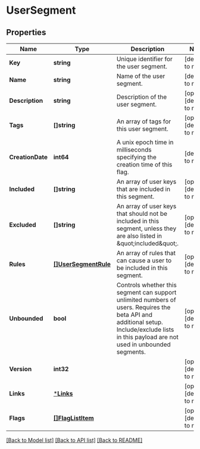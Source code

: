 # UserSegment

## Properties
Name | Type | Description | Notes
------------ | ------------- | ------------- | -------------
**Key** | **string** | Unique identifier for the user segment. | [default to null]
**Name** | **string** | Name of the user segment. | [default to null]
**Description** | **string** | Description of the user segment. | [optional] [default to null]
**Tags** | **[]string** | An array of tags for this user segment. | [optional] [default to null]
**CreationDate** | **int64** | A unix epoch time in milliseconds specifying the creation time of this flag. | [default to null]
**Included** | **[]string** | An array of user keys that are included in this segment. | [optional] [default to null]
**Excluded** | **[]string** | An array of user keys that should not be included in this segment, unless they are also listed in \&quot;included\&quot;. | [optional] [default to null]
**Rules** | [**[]UserSegmentRule**](UserSegmentRule.md) | An array of rules that can cause a user to be included in this segment. | [optional] [default to null]
**Unbounded** | **bool** | Controls whether this segment can support unlimited numbers of users. Requires the beta API and additional setup. Include/exclude lists in this payload are not used in unbounded segments. | [optional] [default to null]
**Version** | **int32** |  | [optional] [default to null]
**Links** | [***Links**](Links.md) |  | [optional] [default to null]
**Flags** | [**[]FlagListItem**](FlagListItem.md) |  | [optional] [default to null]

[[Back to Model list]](../README.md#documentation-for-models) [[Back to API list]](../README.md#documentation-for-api-endpoints) [[Back to README]](../README.md)


